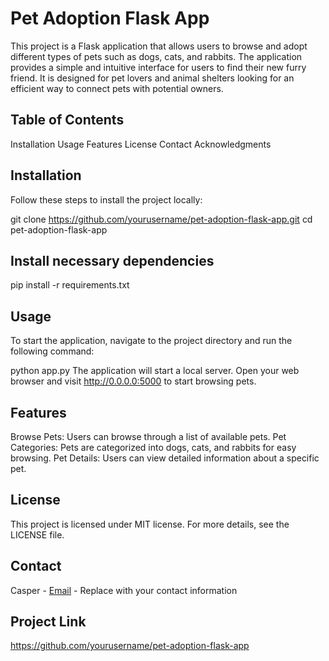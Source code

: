 # Pet Adoption Flask App
This project is a Flask application that allows users to browse and adopt different types of pets such as dogs, cats, and rabbits. The application provides a simple and intuitive interface for users to find their new furry friend. It is designed for pet lovers and animal shelters looking for an efficient way to connect pets with potential owners.

## Table of Contents
Installation
Usage
Features
License
Contact
Acknowledgments
## Installation
Follow these steps to install the project locally:

git clone https://github.com/yourusername/pet-adoption-flask-app.git
cd pet-adoption-flask-app
## Install necessary dependencies
pip install -r requirements.txt
## Usage
To start the application, navigate to the project directory and run the following command:

python app.py
The application will start a local server. Open your web browser and visit http://0.0.0.0:5000 to start browsing pets.

## Features
Browse Pets: Users can browse through a list of available pets.
Pet Categories: Pets are categorized into dogs, cats, and rabbits for easy browsing.
Pet Details: Users can view detailed information about a specific pet.
## License
This project is licensed under MIT license. For more details, see the LICENSE file.

## Contact
Casper - [Email](casper.ljungberg@elev.ga.ntig.se) - Replace with your contact information

## Project Link
https://github.com/yourusername/pet-adoption-flask-app